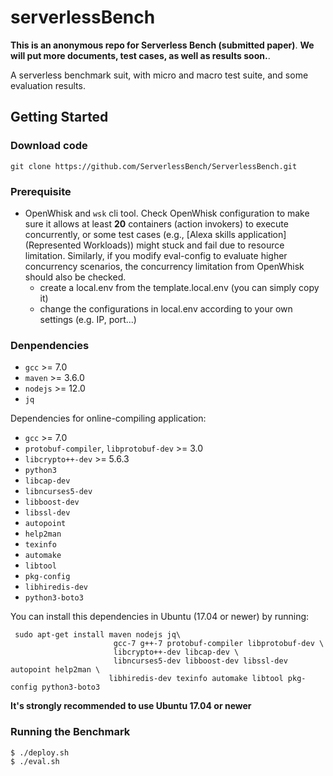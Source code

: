 # serverlessBench

**This is an anonymous repo for Serverless Bench (submitted paper)**.
**We will put more documents, test cases, as well as results soon.**.

A serverless benchmark suit, with micro and macro test suite, and some evaluation results.

## Getting Started
### Download code

`git clone https://github.com/ServerlessBench/ServerlessBench.git`


### Prerequisite

- OpenWhisk and `wsk` cli tool.
  Check OpenWhisk configuration to make sure it allows at least **20** containers (action invokers) to execute concurrently, or some test cases (e.g., [Alexa skills application](Represented Workloads)) might stuck and fail due to resource limitation. Similarly, if you modify eval-config to evaluate higher concurrency scenarios, the concurrency limitation from OpenWhisk should also be checked.
  - create a local.env from the template.local.env (you can simply copy it)
  - change the configurations in local.env according to your own settings (e.g. IP, port...)

### Denpendencies
  - `gcc` >= 7.0
  - `maven` >= 3.6.0
  - `nodejs` >= 12.0
  - `jq`

Dependencies for online-compiling application:
  - `gcc` >= 7.0
  - `protobuf-compiler`, `libprotobuf-dev` >= 3.0
  - `libcrypto++-dev` >= 5.6.3
  - `python3`
  - `libcap-dev`
  - `libncurses5-dev`
  - `libboost-dev`
  - `libssl-dev`
  - `autopoint`
  - `help2man`
  - `texinfo`
  - `automake`
  - `libtool`
  - `pkg-config`
  - `libhiredis-dev`
  - `python3-boto3`

You can install this dependencies in Ubuntu (17.04 or newer) by running:

```
 sudo apt-get install maven nodejs jq\
                       gcc-7 g++-7 protobuf-compiler libprotobuf-dev \
                       libcrypto++-dev libcap-dev \
                       libncurses5-dev libboost-dev libssl-dev autopoint help2man \
                      libhiredis-dev texinfo automake libtool pkg-config python3-boto3
```



**It's strongly recommended to use Ubuntu 17.04 or newer**

### Running the Benchmark 
	
	$ ./deploy.sh
	$ ./eval.sh



